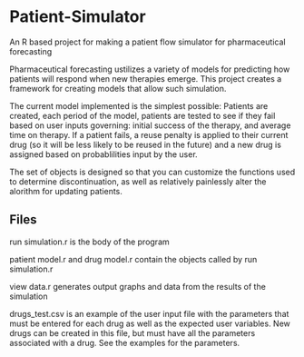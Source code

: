 # Patient-Simulator
An R based project for making a patient flow simulator for pharmaceutical forecasting

Pharmaceutical forecasting ustilizes a variety of models for predicting how patients will respond when new therapies emerge. This project creates a framework for creating models that allow such simulation.

The current model implemented is the simplest possible: Patients are created, each period of the model, patients are tested to see if they fail based on user inputs governing: initial success of the therapy, and average time on therapy. If a patient fails, a reuse penalty is applied to their current drug (so it will be less likely to be reused in the future) and a new drug is assigned based on probablilities input by the user.

The set of objects is designed so that you can customize the functions used to determine discontinuation, as well as relatively painlessly alter the alorithm for updating patients.  

## Files

run simulation.r is the body of the program

patient model.r and drug model.r contain the objects called by run simulation.r

view data.r generates output graphs and data from the results of the simulation

drugs_test.csv is an example of the user input file with the parameters that must be entered for each drug as well as the expected user variables. New drugs can be created in this file, but must have all the parameters associated with a drug. See the examples for the parameters.

